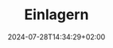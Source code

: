 ---
title: "Einlagern"
date: 2024-07-28T14:34:29+02:00
tags: []
featured_image: ""
description: ""
headless: true
draft: false
params:
    subtitle: "Subtitle"
---